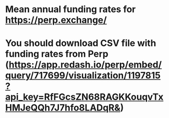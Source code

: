 # Mean annual funding rates for https://perp.exchange/
# You should download CSV file with funding rates from Perp (https://app.redash.io/perp/embed/query/717699/visualization/1197815?api_key=RfFGcsZN68RAGKKouqvTxHMJeQQh7J7hfo8LADqR&)

